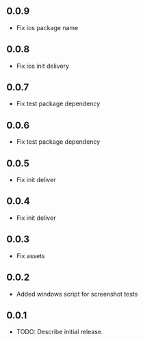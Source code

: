 ## 0.0.9

- Fix ios package name

## 0.0.8

- Fix ios init delivery

## 0.0.7

- Fix test package dependency

## 0.0.6

- Fix test package dependency

## 0.0.5

- Fix init deliver

## 0.0.4

- Fix init deliver

## 0.0.3

- Fix assets

## 0.0.2

- Added windows script for screenshot tests

## 0.0.1

- TODO: Describe initial release.
